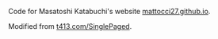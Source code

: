 Code for Masatoshi Katabuchi's website [mattocci27.github.io](https://mattocci27/mattocci27.github.io).

Modified from [t413.com/SinglePaged](https://github.com/t413/SinglePaged).
